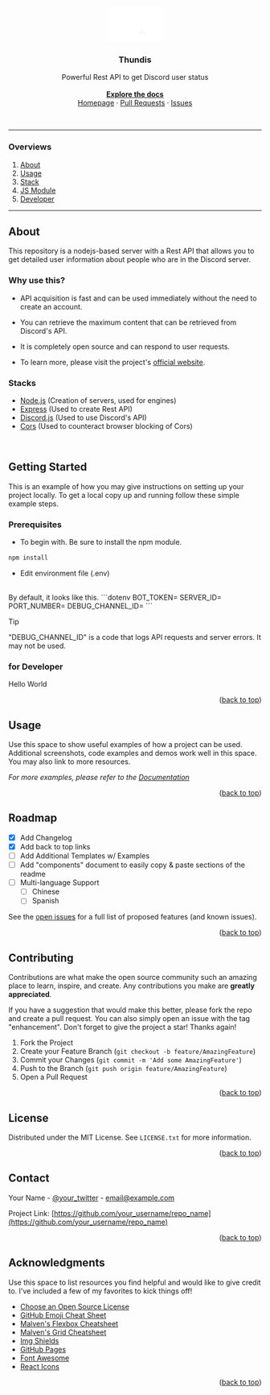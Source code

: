 <br />
<br />
<br />
<br />
<div align="center">
  <a href="https://github.com/hideko-dev/Thundis">
    <img src=".github/icon.svg" height="70" width="110">
  </a>
<h3 align="center">Thundis</h3>

  <p align="center">
    Powerful Rest API to get Discord user status
    <br />
    <br/>
    <a href="https://thundis.hideko.cf/docs"><strong>Explore the docs</strong></a>
    <br />
    <a href="https://thundis.hideko.cf">Homepage</a>
    ·
    <a href="https://github.com/Hideko-Dev/Thundis/pulls">Pull Requests</a>
    ·
    <a href="https://github.com/Hideko-Dev/Thundis/issues">Issues</a>
  </p>
</div>

<br/>

---

### Overviews
<ol>
    <li><a href="#usage">About</a></li>
    <li><a href="#roadmap">Usage</a></li>
    <li><a href="#contributing">Stack</a></li>
    <li><a href="#license">JS Module</a></li>
    <li><a href="https://hideko.cf">Developer</a></li>
  </ol>

---

## About

This repository is a nodejs-based server with a Rest API that allows you to get detailed user information about people who are in the Discord server.

### Why use this?
* API acquisition is fast and can be used immediately without the need to create an account.
* You can retrieve the maximum content that can be retrieved from Discord's API.
* It is completely open source and can respond to user requests.

* To learn more, please visit the project's <a href="https://thundis.hideko.cf">official website</a>.

[//]: # (<p align="right">&#40;<a href="#readme-top">back to top</a>&#41;</p>)

### Stacks

* <a href="https://nodejs.org">Node.js</a> (Creation of servers, used for engines)
* <a href="https://expressjs.com">Express</a> (Used to create Rest API)
* <a href="https://discord.js.org">Discord.js</a> (Used to use Discord's API)
* <a href="https://enable-cors.org/">Cors</a> (Used to counteract browser blocking of Cors)

<br>

## Getting Started

This is an example of how you may give instructions on setting up your project locally.
To get a local copy up and running follow these simple example steps.

### Prerequisites

* To begin with. Be sure to install the npm module.
```sh
npm install
  ```
* Edit environment file (.env)
<br>
By default, it looks like this.
```dotenv
BOT_TOKEN=
SERVER_ID=
PORT_NUMBER=
DEBUG_CHANNEL_ID=
```

<br/>

> [!TIP]
> "DEBUG_CHANNEL_ID" is a code that logs API requests and server errors. It may not be used.


### for Developer
Hello World

<p align="right">(<a href="#readme-top">back to top</a>)</p>



<!-- USAGE EXAMPLES -->
## Usage

Use this space to show useful examples of how a project can be used. Additional screenshots, code examples and demos work well in this space. You may also link to more resources.

_For more examples, please refer to the [Documentation](https://example.com)_

<p align="right">(<a href="#readme-top">back to top</a>)</p>



<!-- ROADMAP -->
## Roadmap

- [x] Add Changelog
- [x] Add back to top links
- [ ] Add Additional Templates w/ Examples
- [ ] Add "components" document to easily copy & paste sections of the readme
- [ ] Multi-language Support
    - [ ] Chinese
    - [ ] Spanish

See the [open issues](https://github.com/othneildrew/Best-README-Template/issues) for a full list of proposed features (and known issues).

<p align="right">(<a href="#readme-top">back to top</a>)</p>



<!-- CONTRIBUTING -->
## Contributing

Contributions are what make the open source community such an amazing place to learn, inspire, and create. Any contributions you make are **greatly appreciated**.

If you have a suggestion that would make this better, please fork the repo and create a pull request. You can also simply open an issue with the tag "enhancement".
Don't forget to give the project a star! Thanks again!

1. Fork the Project
2. Create your Feature Branch (`git checkout -b feature/AmazingFeature`)
3. Commit your Changes (`git commit -m 'Add some AmazingFeature'`)
4. Push to the Branch (`git push origin feature/AmazingFeature`)
5. Open a Pull Request

<p align="right">(<a href="#readme-top">back to top</a>)</p>



<!-- LICENSE -->
## License

Distributed under the MIT License. See `LICENSE.txt` for more information.

<p align="right">(<a href="#readme-top">back to top</a>)</p>



<!-- CONTACT -->
## Contact

Your Name - [@your_twitter](https://twitter.com/your_username) - email@example.com

Project Link: [https://github.com/your_username/repo_name](https://github.com/your_username/repo_name)

<p align="right">(<a href="#readme-top">back to top</a>)</p>



<!-- ACKNOWLEDGMENTS -->
## Acknowledgments

Use this space to list resources you find helpful and would like to give credit to. I've included a few of my favorites to kick things off!

* [Choose an Open Source License](https://choosealicense.com)
* [GitHub Emoji Cheat Sheet](https://www.webpagefx.com/tools/emoji-cheat-sheet)
* [Malven's Flexbox Cheatsheet](https://flexbox.malven.co/)
* [Malven's Grid Cheatsheet](https://grid.malven.co/)
* [Img Shields](https://shields.io)
* [GitHub Pages](https://pages.github.com)
* [Font Awesome](https://fontawesome.com)
* [React Icons](https://react-icons.github.io/react-icons/search)

<p align="right">(<a href="#readme-top">back to top</a>)</p>



<!-- MARKDOWN LINKS & IMAGES -->
<!-- https://www.markdownguide.org/basic-syntax/#reference-style-links -->
[contributors-shield]: https://img.shields.io/github/contributors/othneildrew/Best-README-Template.svg?style=for-the-badge
[contributors-url]: https://github.com/othneildrew/Best-README-Template/graphs/contributors
[forks-shield]: https://img.shields.io/github/forks/othneildrew/Best-README-Template.svg?style=for-the-badge
[forks-url]: https://github.com/othneildrew/Best-README-Template/network/members
[stars-shield]: https://img.shields.io/github/stars/othneildrew/Best-README-Template.svg?style=for-the-badge
[stars-url]: https://github.com/othneildrew/Best-README-Template/stargazers
[issues-shield]: https://img.shields.io/github/issues/othneildrew/Best-README-Template.svg?style=for-the-badge
[issues-url]: https://github.com/othneildrew/Best-README-Template/issues
[license-shield]: https://img.shields.io/github/license/othneildrew/Best-README-Template.svg?style=for-the-badge
[license-url]: https://github.com/othneildrew/Best-README-Template/blob/master/LICENSE.txt
[linkedin-shield]: https://img.shields.io/badge/-LinkedIn-black.svg?style=for-the-badge&logo=linkedin&colorB=555
[linkedin-url]: https://linkedin.com/in/othneildrew
[product-screenshot]: images/screenshot.png
[Next.js]: https://img.shields.io/badge/next.js-000000?style=for-the-badge&logo=nextdotjs&logoColor=white
[Next-url]: https://nextjs.org/
[React.js]: https://img.shields.io/badge/React-20232A?style=for-the-badge&logo=react&logoColor=61DAFB
[React-url]: https://reactjs.org/
[Vue.js]: https://img.shields.io/badge/Vue.js-35495E?style=for-the-badge&logo=vuedotjs&logoColor=4FC08D
[Vue-url]: https://vuejs.org/
[Angular.io]: https://img.shields.io/badge/Angular-DD0031?style=for-the-badge&logo=angular&logoColor=white
[Angular-url]: https://angular.io/
[Svelte.dev]: https://img.shields.io/badge/Svelte-4A4A55?style=for-the-badge&logo=svelte&logoColor=FF3E00
[Svelte-url]: https://svelte.dev/
[Laravel.com]: https://img.shields.io/badge/Laravel-FF2D20?style=for-the-badge&logo=laravel&logoColor=white
[Laravel-url]: https://laravel.com
[Bootstrap.com]: https://img.shields.io/badge/Bootstrap-563D7C?style=for-the-badge&logo=bootstrap&logoColor=white
[Bootstrap-url]: https://getbootstrap.com
[JQuery.com]: https://img.shields.io/badge/jQuery-0769AD?style=for-the-badge&logo=jquery&logoColor=white
[JQuery-url]: https://jquery.com 
